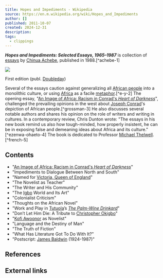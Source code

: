 ```yaml
---
title: Hopes and Impediments - Wikipedia
source: https://en.m.wikipedia.org/wiki/Hopes_and_Impediments
author: []
published: 2011-10-07
created: 2024-12-31
description: 
tags:
  - clippings
---
```

***Hopes and Impediments: Selected Essays, 1965–1987*** is collection of [essays](https://en.m.wikipedia.org/wiki/Essay "Essay") by [Chinua Achebe](https://en.m.wikipedia.org/wiki/Chinua_Achebe "Chinua Achebe"), published in 1988.[^achebe-1]

![](https://upload.wikimedia.org/wikipedia/en/thumb/2/2d/HopesAndImpedimentsAchebe.jpg/220px-HopesAndImpedimentsAchebe.jpg)

First edition (publ. [Doubleday](https://en.m.wikipedia.org/wiki/Doubleday_\(publisher\) "Doubleday (publisher)"))

Several of the essays caution against generalizing all [African people](https://en.m.wikipedia.org/wiki/Ethnic_groups_of_Africa "Ethnic groups of Africa") into a monolithic culture, or using [Africa](https://en.m.wikipedia.org/wiki/Africa "Africa") as a facile [metaphor](https://en.m.wikipedia.org/wiki/Metaphor "Metaphor").[^e-y-2] The opening essay, "[An Image of Africa: Racism in Conrad's *Heart of Darkness*](https://en.m.wikipedia.org/wiki/An_Image_of_Africa:_Racism_in_Conrad%27s_%22Heart_of_Darkness%22 "An Image of Africa: Racism in Conrad's \"Heart of Darkness\"")", challenged the prevailing opinions in the west about [Joseph Conrad](https://en.m.wikipedia.org/wiki/Joseph_Conrad "Joseph Conrad")'s depiction of African people.[^grossman-3] He also discusses several notable authors and shares his opinion on the role of writers and writing in cultures. In a contemporary review, Chris Dunton wrote: "The essays in his new book remind us also how tough-minded, how properly insistent, he can be in exposing false and demeaning ideas about Africa and its culture."[^ezenwa-ohaeto-4] The book is dedicated to Professor [Michael Thelwell](https://en.m.wikipedia.org/wiki/Michael_Thelwell "Michael Thelwell").[^french-5]

## Contents

- "[An Image of Africa: Racism in Conrad's *Heart of Darkness*](https://en.m.wikipedia.org/wiki/An_Image_of_Africa:_Racism_in_Conrad%27s_%22Heart_of_Darkness%22 "An Image of Africa: Racism in Conrad's \"Heart of Darkness\"")"
- "Impediments to Dialogue Between North and South"
- "Named for [Victoria, Queen of England](https://en.m.wikipedia.org/wiki/Queen_Victoria "Queen Victoria")"
- "The Novelist as Teacher"
- "The Writer and His Community"
- "The [Igbo](https://en.m.wikipedia.org/wiki/Igbo_people "Igbo people") World and Its Art"
- "Colonialist Criticism"
- "Thoughts on the African Novel"
- "Work and Play in [Tutuola](https://en.m.wikipedia.org/wiki/Amos_Tutuola "Amos Tutuola")’s *[The Palm-Wine Drinkard](https://en.m.wikipedia.org/wiki/The_Palm-Wine_Drinkard "The Palm-Wine Drinkard")*"
- "Don’t Let Him Die: A Tribute to [Christopher Okigbo](https://en.m.wikipedia.org/wiki/Christopher_Okigbo "Christopher Okigbo")"
- "[Kofi Awoonor](https://en.m.wikipedia.org/wiki/Kofi_Awoonor "Kofi Awoonor") as Novelist"
- "Language and the Destiny of Man"
- "The Truth of Fiction"
- "What Has Literature Got To Do With It?"
- "Postscript: [James Baldwin](https://en.m.wikipedia.org/wiki/James_Baldwin "James Baldwin") (1924-1987)"

## References

## External links